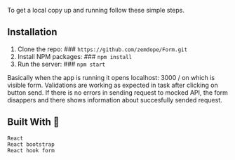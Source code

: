 To get a local copy up and running follow these simple steps.

## Installation
1. Clone the repo: ### `https://github.com/zemdope/Form.git`
2. Install NPM packages:  ### `npm install`
3. Run the server: ### `npm start`


Basically when the app is running it opens localhost: 3000 / on which is visible form. Validations are working as expected in task after clicking on button send. 
If there is no errors in sending request to mocked API, the form disappers and there shows information about succesfully sended request.



## Built With 🔨

    React
    React bootstrap
    React hook form
    
    

